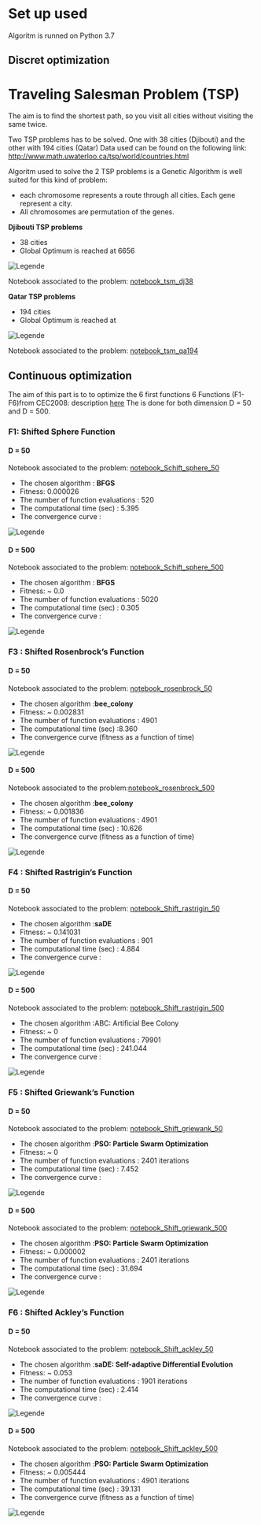 
# Set up used
Algoritm is runned on Python 3.7

## Discret optimization
# Traveling Salesman Problem (TSP)
The  aim is to find the shortest path, so you visit all cities without visiting the same twice.

Two TSP problems has to be solved. One with 38 cities (Djibouti) and the other with 194 cities (Qatar)
Data used can be found on the following link: http://www.math.uwaterloo.ca/tsp/world/countries.html

Algoritm used to solve the 2 TSP problems is a Genetic Algorithm is well suited for this kind of problem:
- each chromosome represents a route through all cities. Each gene represent a city.
- All chromosomes are permutation of the genes.

**Djibouti TSP problems**
- 38 cities
- Global Optimum is reached at 6656

![Legende](./TSP_djb38/Traject_djb38.png)

 Notebook associated to the problem: [notebook_tsm_dj38](./TSP_djb38/tsm_djb38.ipynb)

**Qatar TSP problems**
- 194 cities
- Global Optimum is reached at

![Legende](./TSP_qa194/Traject_qa194.png)

Notebook associated to the problem: [notebook_tsm_qa194](./TSP_qa194/tsm_qa194.ipynb)

## Continuous optimization

The aim of this part is to  to optimize the 6 first functions 6 Functions (F1-F6)from CEC2008: description [here](doc/CEC2008_TechnicalReport.pdf)
The  is done for both dimension D = 50 and D = 500.

### F1: Shifted Sphere Function
#### D = 50

Notebook associated to the problem: [notebook_Schift_sphere_50](./shift_sphere/Shift_sphere_50.ipynb)

- The chosen algorithm : **BFGS**
- Fitness: 0.000026
- The number of function evaluations : 520
- The computational time (sec) : 5.395
- The convergence curve :

![Legende](./shift_sphere/sol_sphere_50.png)

#### D = 500

Notebook associated to the problem: [notebook_Schift_sphere_500](./shift_sphere/Shift_sphere_500.ipynb)

- The chosen algorithm : **BFGS**
- Fitness: ~ 0.0
- The number of function evaluations : 5020
- The computational time (sec) : 0.305
- The convergence curve :

![Legende](./shift_sphere/sol_sphere_500.png)

### F3 : Shifted Rosenbrock’s Function
#### D = 50

Notebook associated to the problem: [notebook_rosenbrock_50](./rosenbrock/rosenbrock_50.ipynb)

- The chosen algorithm :**bee_colony**
- Fitness: ~ 0.002831
- The number of function evaluations : 4901
- The computational time (sec) :8.360
- The convergence curve (fitness as a function of time)

![Legende](./rosenbrock/sol_rosenbrock_50.png)

#### D = 500

Notebook associated to the problem:[notebook_rosenbrock_500](./rosenbrock/rosenbrock_500.ipynb)

- The chosen algorithm :**bee_colony**
- Fitness: ~ 0.001836
- The number of function evaluations : 4901
- The computational time (sec) : 10.626
- The convergence curve (fitness as a function of time)

![Legende](./rosenbrock/sol_rosenbrock_500.png)

### F4 : Shifted Rastrigin’s Function
#### D = 50

Notebook associated to the problem: [notebook_Shift_rastrigin_50](./rastrigin/Shift_rastrigin_50.ipynb)

- The chosen algorithm :**saDE**
- Fitness: ~ 0.141031
- The number of function evaluations : 901
- The computational time (sec) : 4.884
- The convergence curve :

![Legende](./rastrigin/sol_rastrigin_50.png)

#### D = 500

Notebook associated to the problem: [notebook_Shift_rastrigin_500](./rastrigin/Shift_rastrigin_500.ipynb)

- The chosen algorithm :ABC: Artificial Bee Colony
- Fitness: ~ 0
- The number of function evaluations : 79901
- The computational time (sec) : 241.044
- The convergence curve :

![Legende](./rastrigin/sol_rastrigin_500.png)

### F5 : Shifted Griewank’s Function
#### D = 50

Notebook associated to the problem: [notebook_Shift_griewank_50](./griewank/schift_griewank_50.ipynb)

- The chosen algorithm :**PSO: Particle Swarm Optimization**
- Fitness: ~ 0
- The number of function evaluations : 2401 iterations
- The computational time (sec) : 7.452
- The convergence curve :

![Legende](./griewank/sol_griewank_50.png)

#### D = 500

Notebook associated to the problem: [notebook_Shift_griewank_500](./griewank/Schift_griewank_500.ipynb)

- The chosen algorithm :**PSO: Particle Swarm Optimization**
- Fitness: ~ 0.000002
- The number of function evaluations : 2401 iterations
- The computational time (sec) : 31.694
- The convergence curve :

![Legende](./griewank/sol_griewank_500.png)

### F6 : Shifted Ackley’s Function
#### D = 50

Notebook associated to the problem: [notebook_Shift_ackley_50](./ackley/Schift_ackley_50.ipynb)

- The chosen algorithm :**saDE: Self-adaptive Differential Evolution**
- Fitness: ~ 0.053
- The number of function evaluations : 1901 iterations
- The computational time (sec) : 2.414
- The convergence curve :

![Legende](./ackley/sol_ackley_50.png)

#### D = 500

Notebook associated to the problem: [notebook_Shift_ackley_500](./ackley/Shift_ackley_500.ipynb)

- The chosen algorithm :**PSO: Particle Swarm Optimization**
- Fitness: ~ 0.005444
- The number of function evaluations : 4901 iterations
- The computational time (sec) : 39.131
- The convergence curve (fitness as a function of time)

![Legende](./ackley/sol_ackley_500.png)
